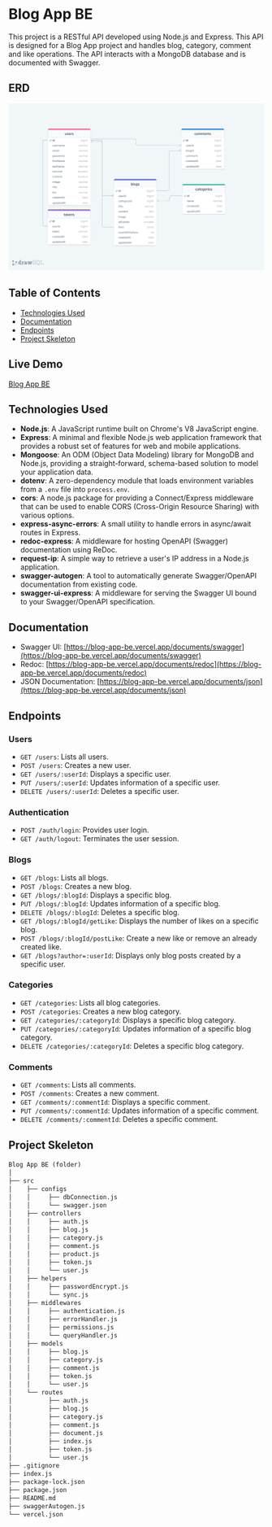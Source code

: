 # Blog App BE

This project is a RESTful API developed using Node.js and Express. This API is designed for a Blog App project and handles blog, category, comment and like operations. The API interacts with a MongoDB database and is documented with Swagger.

## ERD

![ERD](./erd.png)

## Table of Contents

- [Technologies Used](#technologies-used)
- [Documentation](#documentation)
- [Endpoints](#endpoints)
- [Project Skeleton](#project-skeleton)

## Live Demo

[Blog App BE](https://blog-app-be.vercel.app/)

## Technologies Used

- **Node.js**: A JavaScript runtime built on Chrome's V8 JavaScript engine.
- **Express**: A minimal and flexible Node.js web application framework that provides a robust set of features for web and mobile applications.
- **Mongoose**: An ODM (Object Data Modeling) library for MongoDB and Node.js, providing a straight-forward, schema-based solution to model your application data.
- **dotenv**: A zero-dependency module that loads environment variables from a `.env` file into `process.env`.
- **cors**: A node.js package for providing a Connect/Express middleware that can be used to enable CORS (Cross-Origin Resource Sharing) with various options.
- **express-async-errors**: A small utility to handle errors in async/await routes in Express.
- **redoc-express**: A middleware for hosting OpenAPI (Swagger) documentation using ReDoc.
- **request-ip**: A simple way to retrieve a user's IP address in a Node.js application.
- **swagger-autogen**: A tool to automatically generate Swagger/OpenAPI documentation from existing code.
- **swagger-ui-express**: A middleware for serving the Swagger UI bound to your Swagger/OpenAPI specification.

## Documentation

- Swagger UI: [https://blog-app-be.vercel.app/documents/swagger](https://blog-app-be.vercel.app/documents/swagger)
- Redoc: [https://blog-app-be.vercel.app/documents/redoc](https://blog-app-be.vercel.app/documents/redoc)
- JSON Documentation: [https://blog-app-be.vercel.app/documents/json](https://blog-app-be.vercel.app/documents/json)

## Endpoints

### Users

- `GET /users`: Lists all users.
- `POST /users`: Creates a new user.
- `GET /users/:userId`: Displays a specific user.
- `PUT /users/:userId`: Updates information of a specific user.
- `DELETE /users/:userId`: Deletes a specific user.

### Authentication
- `POST /auth/login`: Provides user login.
- `GET /auth/logout`: Terminates the user session.

### Blogs

- `GET /blogs`: Lists all blogs.
- `POST /blogs`: Creates a new blog.
- `GET /blogs/:blogId`: Displays a specific blog.
- `PUT /blogs/:blogId`: Updates information of a specific blog.
- `DELETE /blogs/:blogId`: Deletes a specific blog.
- `GET /blogs/:blogId/getLike`: Displays the number of likes on a specific blog.
- `POST /blogs/:blogId/postLike`: Create a new like or remove an already created like.
- `GET /blogs?author=:userId`: Displays only blog posts created by a specific user.

### Categories

- `GET /categories`: Lists all blog categories.
- `POST /categories`: Creates a new blog category.
- `GET /categories/:categoryId`: Displays a specific blog category.
- `PUT /categories/:categoryId`: Updates information of a specific blog category.
- `DELETE /categories/:categoryId`: Deletes a specific blog category.

### Comments

- `GET /comments`: Lists all comments.
- `POST /comments`: Creates a new comment.
- `GET /comments/:commentId`: Displays a specific comment.
- `PUT /comments/:commentId`: Updates information of a specific comment.
- `DELETE /comments/:commentId`: Deletes a specific comment.

## Project Skeleton

```
Blog App BE (folder) 
│
├── src
│    ├── configs
│    │     ├── dbConnection.js
│    │     └── swagger.json
│    ├── controllers
│    │     ├── auth.js     
│    │     ├── blog.js          
│    │     ├── category.js          
│    │     ├── comment.js          
│    │     ├── product.js     
│    │     ├── token.js     
│    │     └── user.js
│    ├── helpers
│    │     ├── passwordEncrypt.js    
│    │     └── sync.js 
│    ├── middlewares 
│    │     ├── authentication.js 
│    │     ├── errorHandler.js 
│    │     ├── permissions.js     
│    │     └── queryHandler.js
│    ├── models                        
│    │     ├── blog.js          
│    │     ├── category.js          
│    │     ├── comment.js              
│    │     ├── token.js     
│    │     └── user.js
│    └── routes                
│          ├── auth.js     
│          ├── blog.js     
│          ├── category.js     
│          ├── comment.js     
│          ├── document.js     
│          ├── index.js         
│          ├── token.js     
│          └── user.js
├── .gitignore
├── index.js
├── package-lock.json
├── package.json
├── README.md
├── swaggerAutogen.js
└── vercel.json
```